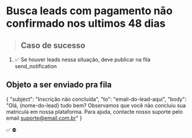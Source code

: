 # Busca leads com pagamento não confirmado nos ultimos 48 dias

> ## Caso de sucesso

1. ✅ Se houver leads nessa situação, deve publicar na fila send_notification

## Objeto a ser enviado pra fila
{
  	"subject": "Inscrição não concluída",
    "to": "email-do-lead-aqui",
    "body": "Olá, {nome-do-lead} tudo bem? Observamos que você não concluiu sua matricula em nossa plataforma. Para ajuda, contacte nosso suporte pelo email suporte@email.com.br"
}

✅
⛔